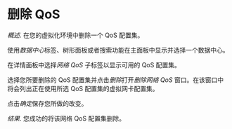 # 删除 QoS

*概述*.
在您的虚拟化环境中删除一个 QoS 配置集。

使用*数据中心*标签、树形面板或者搜索功能在主面板中显示并选择一个数据中心。

在详情面板中选择*网络 QoS* 子标签以显示可用的 QoS 配置集。

选择您所要删除的 QoS 配置集并点击*删除*打开*删除网络 QoS*
窗口。在该窗口中将会列出正在使用所选 QoS 配置集的虚拟网卡配置集。

点击*确定*保存您所做的改变。

*结果*.
您成功的将该网络 QoS 配置集删除。

